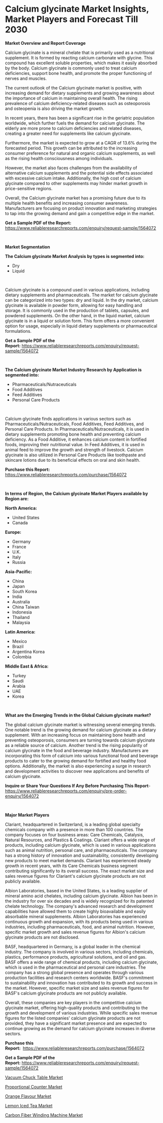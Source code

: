 <p><h1>Calcium glycinate Market Insights, Market Players and Forecast Till 2030</h1></p><p><strong>Market Overview and Report Coverage</strong></p>
<p><p>Calcium glycinate is a mineral chelate that is primarily used as a nutritional supplement. It is formed by reacting calcium carbonate with glycine. This compound has excellent soluble properties, which makes it easily absorbed by the body. Calcium glycinate is commonly used to treat calcium deficiencies, support bone health, and promote the proper functioning of nerves and muscles.</p><p>The current outlook of the Calcium glycinate market is positive, with increasing demand for dietary supplements and growing awareness about the importance of calcium in maintaining overall health. The rising prevalence of calcium deficiency-related diseases such as osteoporosis and osteopenia is also driving the market growth.</p><p>In recent years, there has been a significant rise in the geriatric population worldwide, which further fuels the demand for calcium glycinate. The elderly are more prone to calcium deficiencies and related diseases, creating a greater need for supplements like calcium glycinate.</p><p>Furthermore, the market is expected to grow at a CAGR of 13.6% during the forecasted period. This growth can be attributed to the increasing consumer preference for natural and organic calcium supplements, as well as the rising health consciousness among individuals.</p><p>However, the market also faces challenges from the availability of alternative calcium supplements and the potential side effects associated with excessive calcium intake. Additionally, the high cost of calcium glycinate compared to other supplements may hinder market growth in price-sensitive regions.</p><p>Overall, the Calcium glycinate market has a promising future due to its multiple health benefits and increasing consumer awareness. Manufacturers are focusing on product innovation and marketing strategies to tap into the growing demand and gain a competitive edge in the market.</p></p>
<p><strong>Get a Sample PDF of the Report:</strong> <a href="https://www.reliableresearchreports.com/enquiry/request-sample/1564072">https://www.reliableresearchreports.com/enquiry/request-sample/1564072</a></p>
<p>&nbsp;</p>
<p><strong>Market Segmentation</strong></p>
<p><strong>The Calcium glycinate Market Analysis by types is segmented into:</strong></p>
<p><ul><li>Dry</li><li>Liquid</li></ul></p>
<p>&nbsp;</p>
<p><p>Calcium glycinate is a compound used in various applications, including dietary supplements and pharmaceuticals. The market for calcium glycinate can be categorized into two types: dry and liquid. In the dry market, calcium glycinate is available in powder form, allowing for easy handling and storage. It is commonly used in the production of tablets, capsules, and powdered supplements. On the other hand, in the liquid market, calcium glycinate is in a liquid or solution form. This form offers a more convenient option for usage, especially in liquid dietary supplements or pharmaceutical formulations.</p></p>
<p><strong>Get a Sample PDF of the Report:</strong>&nbsp;<a href="https://www.reliableresearchreports.com/enquiry/request-sample/1564072">https://www.reliableresearchreports.com/enquiry/request-sample/1564072</a></p>
<p>&nbsp;</p>
<p><strong>The Calcium glycinate Market Industry Research by Application is segmented into:</strong></p>
<p><ul><li>Pharmaceuticals/Nutraceuticals</li><li>Food Additives</li><li>Feed Additives</li><li>Personal Care Products</li></ul></p>
<p>&nbsp;</p>
<p><p>Calcium glycinate finds applications in various sectors such as Pharmaceuticals/Nutraceuticals, Food Additives, Feed Additives, and Personal Care Products. In Pharmaceuticals/Nutraceuticals, it is used in dietary supplements promoting bone health and preventing calcium deficiency. As a Food Additive, it enhances calcium content in fortified foods, improving their nutritional value. In Feed Additives, it is used in animal feed to improve the growth and strength of livestock. Calcium glycinate is also utilized in Personal Care Products like toothpaste and skincare lotions due to its beneficial effects on oral and skin health.</p></p>
<p><strong>Purchase this Report:</strong>&nbsp; <a href="https://www.reliableresearchreports.com/purchase/1564072">https://www.reliableresearchreports.com/purchase/1564072</a></p>
<p>&nbsp;</p>
<p><strong>In terms of Region, the Calcium glycinate Market Players available by Region are:</strong></p>
<p>
    <p> <strong> North America: </strong>
        <ul>
            <li>United States</li>
            <li>Canada</li>
        </ul>
        </p> 
    <p> <strong> Europe: </strong>
        <ul>
            <li>Germany</li>
            <li>France</li>
            <li>U.K.</li>
            <li>Italy</li>
            <li>Russia</li>
        </ul>
        </p> 
    <p> <strong> Asia-Pacific: </strong>
        <ul>
            <li>China</li>
            <li>Japan</li>
            <li>South Korea</li>
            <li>India</li>
            <li>Australia</li>
            <li>China Taiwan</li>
            <li>Indonesia</li>
            <li>Thailand</li>
            <li>Malaysia</li>
        </ul>
        </p> 
    <p> <strong> Latin America: </strong>
        <ul>
            <li>Mexico</li>
            <li>Brazil</li>
            <li>Argentina Korea</li>
            <li>Colombia</li>
        </ul>
        </p> 
    <p> <strong> Middle East & Africa: </strong>
        <ul>
            <li>Turkey</li>
            <li>Saudi</li>
            <li>Arabia</li>
            <li>UAE</li>
            <li>Korea</li>
        </ul>
    </p>
    </p>
<p>&nbsp;</p>
<p><strong>What are the Emerging Trends in the Global Calcium glycinate market?</strong></p>
<p><p>The global calcium glycinate market is witnessing several emerging trends. One notable trend is the growing demand for calcium glycinate as a dietary supplement. With an increasing focus on maintaining bone health and preventing osteoporosis, consumers are turning towards calcium glycinate as a reliable source of calcium. Another trend is the rising popularity of calcium glycinate in the food and beverage industry. Manufacturers are incorporating this form of calcium into various functional food and beverage products to cater to the growing demand for fortified and healthy food options. Additionally, the market is also experiencing a surge in research and development activities to discover new applications and benefits of calcium glycinate.</p></p>
<p><strong>Inquire or Share Your Questions If Any Before Purchasing This Report</strong>- <a href="https://www.reliableresearchreports.com/enquiry/pre-order-enquiry/1564072">https://www.reliableresearchreports.com/enquiry/pre-order-enquiry/1564072</a></p>
<p>&nbsp;</p>
<p><strong>Major Market Players</strong></p>
<p><p>Clariant, headquartered in Switzerland, is a leading global specialty chemicals company with a presence in more than 100 countries. The company focuses on four business areas: Care Chemicals, Catalysis, Natural Resources, and Plastics & Coatings. Clariant offers a wide range of products, including calcium glycinate, which is used in various applications such as animal nutrition, personal care, and pharmaceuticals. The company has a strong history of innovation and sustainability, consistently developing new products to meet market demands. Clariant has experienced steady growth in recent years, with its Care Chemicals business segment contributing significantly to its overall success. The exact market size and sales revenue figures for Clariant's calcium glycinate products are not publicly available.</p><p>Albion Laboratories, based in the United States, is a leading supplier of mineral amino acid chelates, including calcium glycinate. Albion has been in the industry for over six decades and is widely recognized for its patented chelate technology. The company's advanced research and development capabilities have allowed them to create highly bioavailable and easily absorbable mineral supplements. Albion Laboratories has experienced continuous growth and expansion, with its products being used in various industries, including pharmaceuticals, food, and animal nutrition. However, specific market growth and sales revenue figures for Albion's calcium glycinate products are not disclosed.</p><p>BASF, headquartered in Germany, is a global leader in the chemical industry. The company is involved in various sectors, including chemicals, plastics, performance products, agricultural solutions, and oil and gas. BASF offers a wide range of chemical products, including calcium glycinate, which is used in the pharmaceutical and personal care industries. The company has a strong global presence and operates through various production facilities and research centers worldwide. BASF's commitment to sustainability and innovation has contributed to its growth and success in the market. However, specific market size and sales revenue figures for BASF's calcium glycinate products are not publicly available.</p><p>Overall, these companies are key players in the competitive calcium glycinate market, offering high-quality products and contributing to the growth and development of various industries. While specific sales revenue figures for the listed companies' calcium glycinate products are not provided, they have a significant market presence and are expected to continue growing as the demand for calcium glycinate increases in diverse sectors.</p></p>
<p><strong>Purchase this Report:</strong>&nbsp;&nbsp;<a href="https://www.reliableresearchreports.com/purchase/1564072">https://www.reliableresearchreports.com/purchase/1564072</a></p>
<p></p>
<p><strong>Get a Sample PDF of the Report:</strong>&nbsp;<a href="https://www.reliableresearchreports.com/enquiry/request-sample/1564072">https://www.reliableresearchreports.com/enquiry/request-sample/1564072</a></p>
<p><p><a href="https://medium.com/@soloncarter2662/vacuum-chuck-table-market-furnishes-information-on-market-share-market-trends-and-market-growth-71dafe10a41e">Vacuum Chuck Table Market</a></p><p><a href="https://medium.com/@ransomjohns101/proportional-counter-market-report-reveals-the-latest-trends-and-growth-opportunities-of-this-ececd4339079">Proportional Counter Market</a></p><p><a href="https://medium.com/@amandagarza17/orange-flavour-market-size-reveals-the-best-marketing-channels-in-global-industry-4b56a9b5fc8e">Orange Flavour Market</a></p><p><a href="https://medium.com/@vincentalvarez1980/lemon-iced-tea-market-research-report-its-history-and-forecast-2023-to-2030-9c4588dbd90a">Lemon Iced Tea Market</a></p><p><a href="https://medium.com/@edwinsporer/carbon-fiber-winding-machine-market-size-reveals-the-best-marketing-channels-in-global-industry-9aa44d2e52be">Carbon Fiber Winding Machine Market</a></p></p>